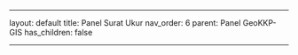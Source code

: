 ---

layout: default
title: Panel Surat Ukur
nav_order: 6
parent: Panel GeoKKP-GIS
has_children: false

---